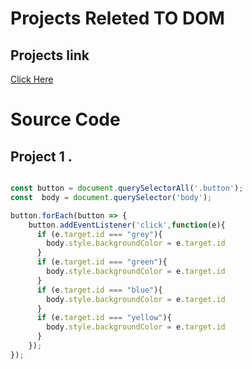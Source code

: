 # Projects Releted TO DOM

## Projects link
[Click Here](https://stackblitz.com/edit/dom-project-chaiaurcode-4mjvuc?file=index.html)

# Source Code

## Project 1 .

```javascript

const button = document.querySelectorAll('.button');
const  body = document.querySelector('body');

button.forEach(button => {
    button.addEventListener('click',function(e){
      if (e.target.id === "grey"){
        body.style.backgroundColor = e.target.id
      }
      if (e.target.id === "green"){
        body.style.backgroundColor = e.target.id
      }
      if (e.target.id === "blue"){
        body.style.backgroundColor = e.target.id
      }
      if (e.target.id === "yellow"){
        body.style.backgroundColor = e.target.id
      }
    });
});



```
